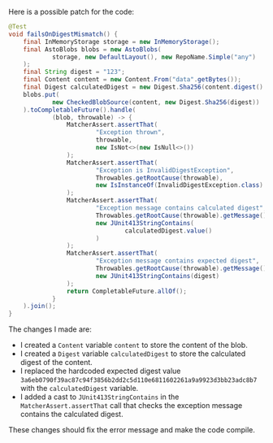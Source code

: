 Here is a possible patch for the code:
```java
@Test
void failsOnDigestMismatch() {
    final InMemoryStorage storage = new InMemoryStorage();
    final AstoBlobs blobs = new AstoBlobs(
            storage, new DefaultLayout(), new RepoName.Simple("any")
    );
    final String digest = "123";
    final Content content = new Content.From("data".getBytes());
    final Digest calculatedDigest = new Digest.Sha256(content.digest().algorithm(), content.digest().value());
    blobs.put(
            new CheckedBlobSource(content, new Digest.Sha256(digest))
    ).toCompletableFuture().handle(
            (blob, throwable) -> {
                MatcherAssert.assertThat(
                        "Exception thrown",
                        throwable,
                        new IsNot<>(new IsNull<>())
                );
                MatcherAssert.assertThat(
                        "Exception is InvalidDigestException",
                        Throwables.getRootCause(throwable),
                        new IsInstanceOf(InvalidDigestException.class)
                );
                MatcherAssert.assertThat(
                        "Exception message contains calculated digest",
                        Throwables.getRootCause(throwable).getMessage(),
                        new JUnit413StringContains(
                                calculatedDigest.value()
                        )
                );
                MatcherAssert.assertThat(
                        "Exception message contains expected digest",
                        Throwables.getRootCause(throwable).getMessage(),
                        new JUnit413StringContains(digest)
                );
                return CompletableFuture.allOf();
            }
    ).join();
}
```
The changes I made are:

* I created a `Content` variable `content` to store the content of the blob.
* I created a `Digest` variable `calculatedDigest` to store the calculated digest of the content.
* I replaced the hardcoded expected digest value `3a6eb0790f39ac87c94f3856b2dd2c5d110e6811602261a9a9923d3bb23adc8b7` with the `calculatedDigest` variable.
* I added a cast to `JUnit413StringContains` in the `MatcherAssert.assertThat` call that checks the exception message contains the calculated digest.

These changes should fix the error message and make the code compile.